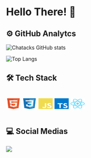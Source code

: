 # Hello There! 👋

## ⚙️ GitHub Analytcs
![Chatacks GitHub stats](https://github-readme-stats.vercel.app/api?username=chatacks&show_icons=true&theme=radical) 

![Top Langs](https://github-readme-stats.vercel.app/api/top-langs/?username=chatacks&layout=compact&langs_count=16&theme=radical)

## 🛠️ Tech Stack
<div style="display: inline_block"><br>
  <img align="center" alt="Chatacks-HTML" height="30" width="40" src="https://raw.githubusercontent.com/devicons/devicon/master/icons/html5/html5-original.svg" >
  <img align="center" alt="Chatacks-CSS" height="30" width="40" src="https://raw.githubusercontent.com/devicons/devicon/master/icons/css3/css3-original.svg" >
  <img align="center" alt="Chatacks-JavaScript" height="30" width="40" src="https://raw.githubusercontent.com/devicons/devicon/master/icons/javascript/javascript-plain.svg" >
  <img align="center" alt="Chatacks-TypeScript" height="30" width="40" src="https://raw.githubusercontent.com/devicons/devicon/master/icons/typescript/typescript-plain.svg" >
  <img align="center" alt="Chatacks-React" height="30" width="40" src="https://raw.githubusercontent.com/devicons/devicon/master/icons/react/react-original.svg" >
</div>
<br>

## 💻 Social Medias
<p align="left" style="background: dark"> 
  <a href="https://www.linkedin.com/in/thyago-chatack/" target="_blank">
    <img align="center" src="https://img.shields.io/badge/LinkedIn-0077B5?style=for-the-badge&logo=linkedin&logoColor=white"/>
  </a>
</p>
